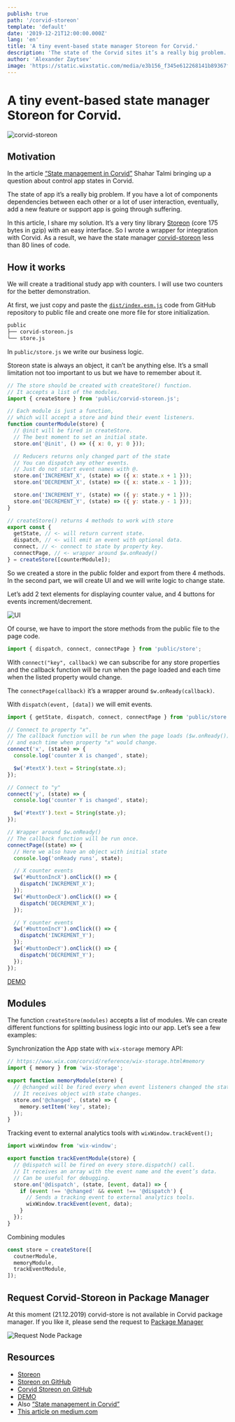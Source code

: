 ```yaml
---
publish: true
path: '/corvid-storeon'
template: 'default'
date: '2019-12-21T12:00:00.000Z'
lang: 'en'
title: 'A tiny event-based state manager Storeon for Corvid.'
description: 'The state of the Corvid sites it’s a really big problem. In this article, I share my solution.'
author: 'Alexander Zaytsev'
image: 'https://static.wixstatic.com/media/e3b156_f345e612268141b89367f3ef3da42337~mv2.png/v2/fill/w_300,h_300/cs.png'
---
```


# A tiny event-based state manager Storeon for Corvid.

![corvid-storeon](https://static.wixstatic.com/media/e3b156_f345e612268141b89367f3ef3da42337~mv2.png/v2/fill/w_670,h_335/cs.png)

## Motivation

In the article [“State management in Corvid”](https://medium.com/@shahata/state-management-in-corvid-2ebfa8740abd) Shahar Talmi bringing up a question about control app states in Corvid.

The state of app it’s a really big problem. If you have a lot of components dependencies between each other or a lot of user interaction, eventually, add a new feature or support app is going through suffering.

In this article, I share my solution. It’s a very tiny library [Storeon](https://evilmartians.com/chronicles/storeon-redux-in-173-bytes) (core 175 bytes in gzip) with an easy interface. So I wrote a wrapper for integration with Corvid. As a result, we have the state manager [corvid-storeon](https://github.com/shoonia/corvid-storeon) less than 80 lines of code.

## How it works

We will create a traditional study app with counters. I will use two counters for the better demonstration.

At first, we just copy and paste the [`dist/index.esm.js`](https://github.com/shoonia/corvid-storeon/blob/master/dist/index.esm.js) code from GitHub repository to public file and create one more file for store initialization.

```bash
public
├── corvid-storeon.js
└── store.js
```

In `public/store.js` we write our business logic.

Storeon state is always an object, it can’t be anything else. It’s a small limitation not too important to us but we have to remember about it.

```js
// The store should be created with createStore() function.
// It accepts a list of the modules.
import { createStore } from 'public/corvid-storeon.js';

// Each module is just a function,
// which will accept a store and bind their event listeners.
function counterModule(store) {
  // @init will be fired in createStore.
  // The best moment to set an initial state.
  store.on('@init', () => ({ x: 0, y: 0 }));

  // Reducers returns only changed part of the state
  // You can dispatch any other events. 
  // Just do not start event names with @.
  store.on('INCREMENT_X', (state) => ({ x: state.x + 1 }));
  store.on('DECREMENT_X', (state) => ({ x: state.x - 1 }));

  store.on('INCREMENT_Y', (state) => ({ y: state.y + 1 }));
  store.on('DECREMENT_Y', (state) => ({ y: state.y - 1 }));
}

// createStore() returns 4 methods to work with store
export const {
  getState, // <- will return current state.
  dispatch, // <- will emit an event with optional data.
  connect, // <- connect to state by property key. 
  connectPage, // <- wrapper around $w.onReady()
} = createStore([counterModule]);
```

So we created a store in the public folder and export from there 4 methods. In the second part, we will create UI and we will write logic to change state.

Let’s add 2 text elements for displaying counter value, and 4 buttons for events increment/decrement.

![UI](https://static.wixstatic.com/media/e3b156_51432bde392e4552aa7e2bdbf65c93fb~mv2.png/v1/fill/w_670,h_210/ui.png)

Of course, we have to import the store methods from the public file to the page code.

```js
import { dispatch, connect, connectPage } from 'public/store';
```

With `connect("key", callback)` we can subscribe for any store properties and the callback function will be run when the page loaded and each time when the listed property would change.

The `connectPage(callback)` it’s a wrapper around `$w.onReady(callback)`.

With `dispatch(event, [data])` we will emit events.

```js
import { getState, dispatch, connect, connectPage } from 'public/store';

// Connect to property "x".
// The callback function will be run when the page loads ($w.onReady())
// and each time when property "x" would change.
connect('x', (state) => {
  console.log('counter X is changed', state);

  $w('#textX').text = String(state.x);
});

// Connect to "y"
connect('y', (state) => {
  console.log('counter Y is changed', state);

  $w('#textY').text = String(state.y);
});

// Wrapper around $w.onReady()
// The callback function will be run once.
connectPage((state) => {
  // Here we also have an object with initial state
  console.log('onReady runs', state);

  // X counter events
  $w('#buttonIncX').onClick(() => {
    dispatch('INCREMENT_X');
  });
  $w('#buttonDecX').onClick(() => {
    dispatch('DECREMENT_X');
  });

  // Y counter events
  $w('#buttonIncY').onClick(() => {
    dispatch('INCREMENT_Y');
  });
  $w('#buttonDecY').onClick(() => {
    dispatch('DECREMENT_Y');
  });
});
```

[DEMO](https://shoonia.wixsite.com/blog/corvid-storeon)

## Modules
The function `createStore(modules)` accepts a list of modules. We can create different functions for splitting business logic into our app. Let’s see a few examples:

Synchronization the App state with `wix-storage` memory API:

```js
// https://www.wix.com/corvid/reference/wix-storage.html#memory
import { memory } from 'wix-storage';

export function memoryModule(store) {
  // @changed will be fired every when event listeners changed the state.
  // It receives object with state changes.
  store.on('@changed', (state) => {
    memory.setItem('key', state);
  });
}
```

Tracking event to external analytics tools with `wixWindow.trackEvent();`

```js
import wixWindow from 'wix-window';

export function trackEventModule(store) {
  // @dispatch will be fired on every store.dispatch() call. 
  // It receives an array with the event name and the event’s data. 
  // Can be useful for debugging.
  store.on('@dispatch', (state, [event, data]) => {
    if (event !== '@changed' && event !== '@dispatch') {
      // Sends a tracking event to external analytics tools.
      wixWindow.trackEvent(event, data);
    }
  });
}
```

Combining modules

```js
const store = createStore([
  coutnerModule,
  memoryModule,
  trackEventModule,
]);
```

## Request Corvid-Storeon in Package Manager

At this moment (21.12.2019) corvid-store is not available in Corvid package manager. If you like it, please send the request to [Package Manager](https://support.wix.com/en/article/corvid-managing-external-code-libraries-with-the-package-manager#requesting-a-package912)

![Request Node Package](https://static.wixstatic.com/media/e3b156_00346a1e9cfe4bfdbc7c88f132d9e9bf~mv2.png/v1/fill/w_670,h_393/pm.png)

## Resources

- [Storeon](https://evilmartians.com/chronicles/storeon-redux-in-173-bytes)
- [Storeon on GitHub](https://github.com/storeon/storeon)
- [Corvid Storeon on GitHub](https://shoonia.wixsite.com/blog/corvid-storeon)
- [DEMO](https://shoonia.wixsite.com/blog/corvid-storeon)
- Also [“State management in Corvid”](https://medium.com/@shahata/state-management-in-corvid-2ebfa8740abd)
- [This article on medium.com](https://medium.com/@shoonia/a-tiny-event-based-state-manager-storeon-for-corvid-32bf750529e5)

